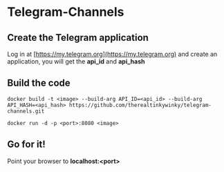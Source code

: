 # Telegram-Channels

## Create the Telegram application

Log in at [https://my.telegram.org](https://my.telegram.org) and create an application, you will get the **api_id** and **api_hash**

## Build the code
```
docker build -t <image> --build-arg API_ID=<api_id> --build-arg API_HASH=<api_hash> https://github.com/therealtinkywinky/telegram-channels.git

docker run -d -p <port>:8080 <image>
```

## Go for it!

Point your browser to **localhost:\<port\>**
